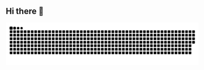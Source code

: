 ## Hi there 👋

<!--
**Beyaexe/Beyaexe** is a ✨ _special_ ✨ repository because its `README.md` (this file) appears on your GitHub profile.

Here are some ideas to get you started:

- 🔭 I’m currently working on ...
- 🌱 I’m currently learning ...
- 👯 I’m looking to collaborate on ...
- 🤔 I’m looking for help with ...
- 💬 Ask me about ...
- 📫 How to reach me: ...
- 😄 Pronouns: ...
- ⚡ Fun fact: ...
-->
<picture>
  <source media="(prefers-color-scheme: dark)" srcset=" https://raw.githubusercontent.com/Beyaexe/Beyaexe/output/github-contribution-grid-snake-dark.svg "> 
  <source media="(prefers-color-scheme: light)" srcset=" https://raw.githubusercontent.com/Beyaexe/Beyaexe/output/github-contribution-grid-snake.svg "> 
  <img alt="github contribution grid snake animation" src=" https://raw.githubusercontent.com/Beyaexe/Beyaexe/output/github-contribution-grid-snake.svg ">
</picture>
<br><br>  
